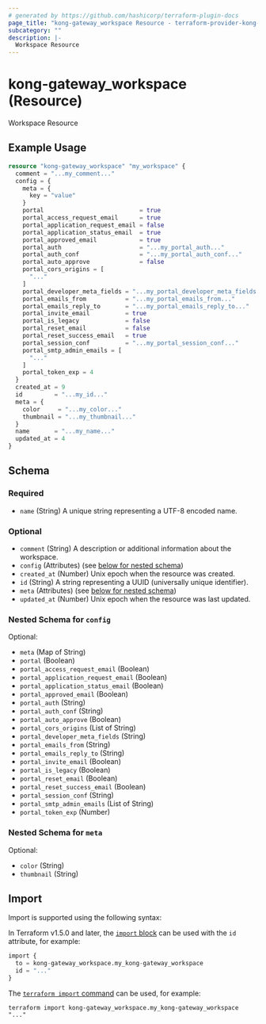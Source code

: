 ```yaml
---
# generated by https://github.com/hashicorp/terraform-plugin-docs
page_title: "kong-gateway_workspace Resource - terraform-provider-kong-gateway"
subcategory: ""
description: |-
  Workspace Resource
---
```


# kong-gateway_workspace (Resource)

Workspace Resource

## Example Usage

```terraform
resource "kong-gateway_workspace" "my_workspace" {
  comment = "...my_comment..."
  config = {
    meta = {
      key = "value"
    }
    portal                           = true
    portal_access_request_email      = true
    portal_application_request_email = false
    portal_application_status_email  = true
    portal_approved_email            = true
    portal_auth                      = "...my_portal_auth..."
    portal_auth_conf                 = "...my_portal_auth_conf..."
    portal_auto_approve              = false
    portal_cors_origins = [
      "..."
    ]
    portal_developer_meta_fields = "...my_portal_developer_meta_fields..."
    portal_emails_from           = "...my_portal_emails_from..."
    portal_emails_reply_to       = "...my_portal_emails_reply_to..."
    portal_invite_email          = true
    portal_is_legacy             = false
    portal_reset_email           = false
    portal_reset_success_email   = true
    portal_session_conf          = "...my_portal_session_conf..."
    portal_smtp_admin_emails = [
      "..."
    ]
    portal_token_exp = 4
  }
  created_at = 9
  id         = "...my_id..."
  meta = {
    color     = "...my_color..."
    thumbnail = "...my_thumbnail..."
  }
  name       = "...my_name..."
  updated_at = 4
}
```

<!-- schema generated by tfplugindocs -->
## Schema

### Required

- `name` (String) A unique string representing a UTF-8 encoded name.

### Optional

- `comment` (String) A description or additional information about the workspace.
- `config` (Attributes) (see [below for nested schema](#nestedatt--config))
- `created_at` (Number) Unix epoch when the resource was created.
- `id` (String) A string representing a UUID (universally unique identifier).
- `meta` (Attributes) (see [below for nested schema](#nestedatt--meta))
- `updated_at` (Number) Unix epoch when the resource was last updated.

<a id="nestedatt--config"></a>
### Nested Schema for `config`

Optional:

- `meta` (Map of String)
- `portal` (Boolean)
- `portal_access_request_email` (Boolean)
- `portal_application_request_email` (Boolean)
- `portal_application_status_email` (Boolean)
- `portal_approved_email` (Boolean)
- `portal_auth` (String)
- `portal_auth_conf` (String)
- `portal_auto_approve` (Boolean)
- `portal_cors_origins` (List of String)
- `portal_developer_meta_fields` (String)
- `portal_emails_from` (String)
- `portal_emails_reply_to` (String)
- `portal_invite_email` (Boolean)
- `portal_is_legacy` (Boolean)
- `portal_reset_email` (Boolean)
- `portal_reset_success_email` (Boolean)
- `portal_session_conf` (String)
- `portal_smtp_admin_emails` (List of String)
- `portal_token_exp` (Number)


<a id="nestedatt--meta"></a>
### Nested Schema for `meta`

Optional:

- `color` (String)
- `thumbnail` (String)

## Import

Import is supported using the following syntax:

In Terraform v1.5.0 and later, the [`import` block](https://developer.hashicorp.com/terraform/language/import) can be used with the `id` attribute, for example:

```terraform
import {
  to = kong-gateway_workspace.my_kong-gateway_workspace
  id = "..."
}
```

The [`terraform import` command](https://developer.hashicorp.com/terraform/cli/commands/import) can be used, for example:

```shell
terraform import kong-gateway_workspace.my_kong-gateway_workspace "..."
```

